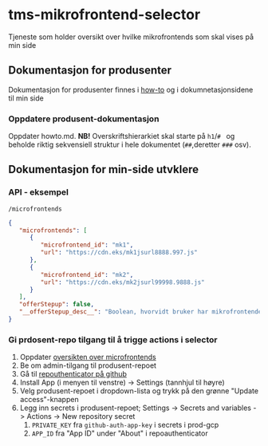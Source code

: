 # tms-mikrofrontend-selector
Tjeneste som holder oversikt over hvilke mikrofrontends som skal vises på min side

## Dokumentasjon for produsenter
Dokumentasjon for produsenter finnes i [how-to](/howto.md) og i dokumnetasjonsidene til min side

### Oppdatere produsent-dokumentasjon
Oppdater howto.md. **NB!** Overskriftshierarkiet skal starte på `h1`/`# ` og beholde riktig sekvensiell struktur i 
hele dokumentet (`##`,deretter `###` osv).

## Dokumentasjon for min-side utvklere

### API - eksempel

`/microfrontends`

```json
{
   "microfrontends": [
      {
         "microfrontend_id": "mk1",
         "url": "https://cdn.eks/mk1jsurl8888.997.js"
      },
      {
         "microfrontend_id": "mk2",
         "url": "https://cdn.eks/mk2jsurl99998.9888.js"
      }
   ],
   "offerStepup": false,
   "__offerStepup_desc__": "Boolean, hvorvidt bruker har mikrofrontender som ikke kan vises ved gjeldende sensitivitetsnivå"
}
```

### Gi prdosent-repo tilgang til å trigge actions i selector
1. Oppdater [oversikten over microfrontends](https://navno.sharepoint.com/:x:/r/sites/Teampersonbruker/_layouts/15/Doc.aspx?sourcedoc=%7B566CB64A-D4E2-4672-A740-8C9B7CC9D460%7D&file=Mikrofrontends.xlsx&action=default&mobileredirect=true)
2. Be om admin-tilgang til produsent-repoet
3. Gå til [repouthenticator på github](https://github.com/organizations/navikt/settings/apps/min-side-repo-authenticator)
4. Install App (i menyen til venstre) -> Settings (tannhjul til høyre)
5. Velg produsent-repoet i dropdown-lista og trykk på den grønne "Update access"-knappen
6. Legg inn secrets i produsent-repoet; Settings -> Secrets and variables -> Actions -> New repository secret
   1. `PRIVATE_KEY` fra `github-auth-app-key` i secrets i prod-gcp
   2. `APP_ID` fra "App ID" under "About" i repoauthenticator
